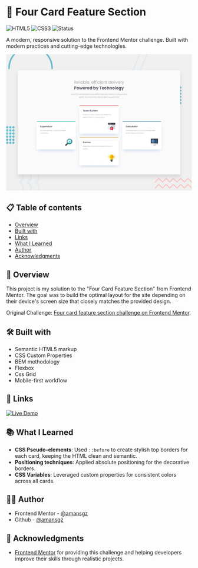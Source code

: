 # 🚀 Four Card Feature Section

![HTML5](https://img.shields.io/badge/HTML5-E34F26?style=for-the-badge&logo=html5&logoColor=white) ![CSS3](https://img.shields.io/badge/CSS3-1572B6?style=for-the-badge&logoColor=white)
![Status](https://img.shields.io/badge/Status-Completed-success?style=for-the-badge)

A modern, responsive solution to the Frontend Mentor challenge. Built with modern practices and cutting-edge technologies.

![Desktop preview](./design/desktop-preview.jpg)

## 📋 Table of contents

- [Overview](#-overview)
- [Built with](#-built-with)
- [Links](#-links)
- [What I Learned](#-what-i-learned)
- [Author](#-author)
- [Acknowledgments](#-acknowledgments)

## 📖 Overview

This project is my solution to the "Four Card Feature Section" from Frontend Mentor. The goal was to build the optimal layout for the site depending on their device's screen size that closely matches the provided design.

Original Challenge: [Four card feature section challenge on Frontend Mentor](https://www.frontendmentor.io/challenges/four-card-feature-section-weK1eFYK).

## 🛠 Built with

- Semantic HTML5 markup
- CSS Custom Properties
- BEM methodology
- Flexbox
- Css Grid
- Mobile-first workflow

## 🔗 Links

[![Live Demo](https://img.shields.io/badge/Demo-Live-green?style=for-the-badge)](https://four-cards-section-solution.netlify.app)

## 📚 What I Learned

- **CSS Pseudo-elements**: Used `::before` to create stylish top borders for each card, keeping the HTML clean and semantic.
- **Positioning techniques**: Applied absolute positioning for the decorative borders.
- **CSS Variables**: Leveraged custom properties for consistent colors across all cards.

## 👩‍💻 Author

- Frontend Mentor - [@amansgz](https://www.frontendmentor.io/profile/amansgz)
- Github - [@amansgz](https://www.github.com/amansgz)

## 🙌 Acknowledgments

- [Frontend Mentor](https://www.frontendmentor.io) for providing this challenge and helping developers improve their skills through realistic projects.
